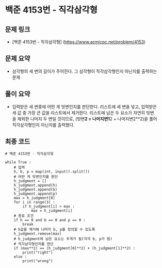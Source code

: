 # 백준 4153번 - 직각삼각형

## 문제 링크
- [백준 4153번 - 직각삼각형] (https://www.acmicpc.net/problem/4153)

## 문제 요약
- 삼각형의 세 변의 길이가 주어진다. 그 삼각형이 직각삼각형인지 아닌지를 출력하는 문제

## 풀이 요약
- 입력받은 세 변중에 어떤 게 빗변인지를 판단한다. 리스트에 세 변을 넣고, 입력받은 세 값 중 가장 큰 값을 리스트에서 제거한다. 리스트에 남은 두 요소가 자연히 빗변을 제외한 나머지 두 변일 것이므로, (빗변**2 = 나머지변1**2 + 나머지변2**2)을 풀어 직각삼각형인지 아닌지를 출력했다.

## 최종 코드
    # 백준 4153번 - 직각삼각형

    while True :
        # 입력
        h, b, p = map(int, input().split())
        # 어떤 게 빗변인지를 판단
        h_judgment = []
        h_judgment.append(h)
        h_judgment.append(b)
        h_judgment.append(p)
        max = h_judgment[0]
        for i in range(3) :
            if h_judgment[i] > max :
                max = h_judgment[i]
        # 종료 조건
        if h == 0 and b == 0 and p == 0 :
            break
        # h값을 제거해 나머지 b, p를 정의할 수 있도록
        h_judgment.remove(max)
        # h_judgment에 남은 요소는 두개가 됨(각각 b, p가 됨)
        # 직각삼각형인지를 판단
        if (max**2) == (h_judgment[0]**2) + (h_judgment[1]**2) :
            print("right")
        else :
            print("wrong")

